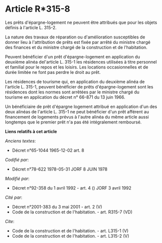# Article R*315-8

Les prêts d'épargne-logement ne peuvent être attribués que pour les objets définis à l'article L. 315-2. 

La nature des travaux de réparation ou d'amélioration susceptibles de donner lieu à l'attribution de prêts est fixée par
arrêté du ministre chargé des finances et du ministre chargé de la construction et de l'habitation. 

Peuvent bénéficier d'un prêt d'épargne-logement en application du deuxième alinéa del'article L. 315-1 les résidences
utilisées à titre personnel et familial pour le repos et les loisirs. Les locations occasionnelles et de durée limitée ne
font pas perdre le droit au prêt. 

Les résidences de tourisme qui, en application du deuxième alinéa de l'article L. 315-1, peuvent bénéficier de prêts
d'épargne-logement sont les résidences dont les normes sont arrêtées par le ministre chargé du tourisme en application du
décret n° 66-871 du 13 juin 1966. 

Un bénéficiaire de prêt d'épargne logement attribué en application d'un des deux alinéas de l'article L. 315-1 ne peut
bénéficier d'un prêt afférent au financement de logements prévus à l'autre alinéa du même article aussi longtemps que le
premier prêt n'a pas été intégralement remboursé.

**Liens relatifs à cet article**

_Anciens textes_:

  - Décret n°65-1044 1965-12-02 art. 8

_Codifié par_:

  - Décret n°78-622 1978-05-31 JORF 8 JUIN 1978

_Modifié par_:

  - Décret n°92-358 du 1 avril 1992 - art. 4 () JORF 3 avril 1992

_Cité par_:

  - Décret n°2001-383 du 3 mai 2001 - art. 2 (V)
  - Code de la construction et de l'habitation. - art. R315-7 (VD)

_Cite_:

  - Code de la construction et de l'habitation. - art. L315-1 (V)
  - Code de la construction et de l'habitation. - art. L315-2 (V)
